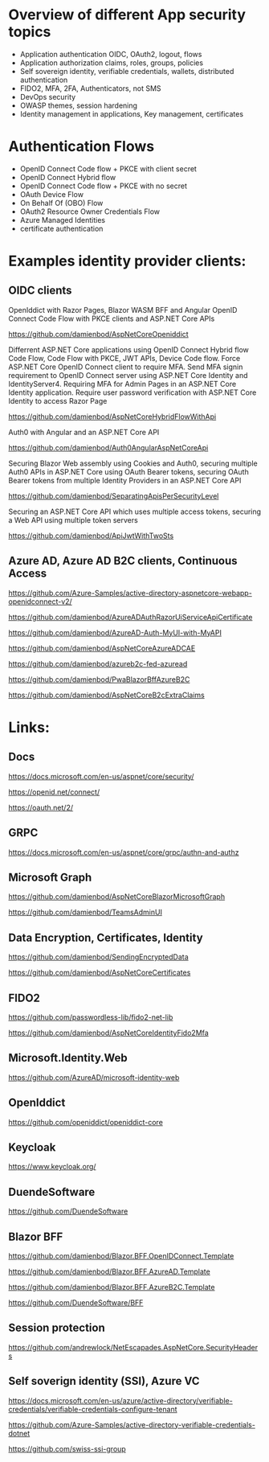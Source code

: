 
# Overview of different App security topics 

- Application authentication OIDC, OAuth2, logout, flows
- Application authorization claims, roles, groups, policies
- Self sovereign identity, verifiable credentials, wallets, distributed authentication
- FIDO2, MFA, 2FA, Authenticators, not SMS 
- DevOps security
- OWASP themes, session hardening
- Identity management in applications, Key management, certificates

# Authentication Flows

- OpenID Connect Code flow + PKCE with client secret 
- OpenID Connect Hybrid flow
- OpenID Connect Code flow + PKCE with no secret
- OAuth Device Flow
- On Behalf Of (OBO) Flow
- OAuth2 Resource Owner Credentials Flow
- Azure Managed Identities
- certificate authentication

# Examples identity provider clients:

## OIDC clients

OpenIddict with Razor Pages, Blazor WASM BFF and Angular OpenID Connect Code Flow with PKCE clients and ASP.NET Core APIs

https://github.com/damienbod/AspNetCoreOpeniddict

Differrent ASP.NET Core applications using OpenID Connect Hybrid flow Code Flow, Code Flow with PKCE, JWT APIs, Device Code flow. Force ASP.NET Core OpenID Connect client to require MFA. Send MFA signin requirement to OpenID Connect server using ASP.NET Core Identity and IdentityServer4. Requiring MFA for Admin Pages in an ASP.NET Core Identity application. Require user password verification with ASP.NET Core Identity to access Razor Page

https://github.com/damienbod/AspNetCoreHybridFlowWithApi

Auth0 with Angular and an ASP.NET Core API

https://github.com/damienbod/Auth0AngularAspNetCoreApi

Securing Blazor Web assembly using Cookies and Auth0, securing multiple Auth0 APIs in ASP.NET Core using OAuth Bearer tokens, securing OAuth Bearer tokens from multiple Identity Providers in an ASP.NET Core API

https://github.com/damienbod/SeparatingApisPerSecurityLevel

Securing an ASP.NET Core API which uses multiple access tokens, securing a Web API using multiple token servers

https://github.com/damienbod/ApiJwtWithTwoSts

## Azure AD, Azure AD B2C clients, Continuous Access

https://github.com/Azure-Samples/active-directory-aspnetcore-webapp-openidconnect-v2/

https://github.com/damienbod/AzureADAuthRazorUiServiceApiCertificate

https://github.com/damienbod/AzureAD-Auth-MyUI-with-MyAPI

https://github.com/damienbod/AspNetCoreAzureADCAE

https://github.com/damienbod/azureb2c-fed-azuread

https://github.com/damienbod/PwaBlazorBffAzureB2C

https://github.com/damienbod/AspNetCoreB2cExtraClaims

# Links:

## Docs

https://docs.microsoft.com/en-us/aspnet/core/security/

https://openid.net/connect/

https://oauth.net/2/

## GRPC

https://docs.microsoft.com/en-us/aspnet/core/grpc/authn-and-authz

## Microsoft Graph

https://github.com/damienbod/AspNetCoreBlazorMicrosoftGraph

https://github.com/damienbod/TeamsAdminUI

## Data Encryption, Certificates, Identity

https://github.com/damienbod/SendingEncryptedData

https://github.com/damienbod/AspNetCoreCertificates

## FIDO2

https://github.com/passwordless-lib/fido2-net-lib

https://github.com/damienbod/AspNetCoreIdentityFido2Mfa

## Microsoft.Identity.Web

https://github.com/AzureAD/microsoft-identity-web

## OpenIddict

https://github.com/openiddict/openiddict-core

## Keycloak

https://www.keycloak.org/

## DuendeSoftware

https://github.com/DuendeSoftware

## Blazor BFF

https://github.com/damienbod/Blazor.BFF.OpenIDConnect.Template

https://github.com/damienbod/Blazor.BFF.AzureAD.Template

https://github.com/damienbod/Blazor.BFF.AzureB2C.Template

https://github.com/DuendeSoftware/BFF

## Session protection

https://github.com/andrewlock/NetEscapades.AspNetCore.SecurityHeaders

## Self soverign identity (SSI), Azure VC

https://docs.microsoft.com/en-us/azure/active-directory/verifiable-credentials/verifiable-credentials-configure-tenant

https://github.com/Azure-Samples/active-directory-verifiable-credentials-dotnet

https://github.com/swiss-ssi-group

